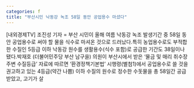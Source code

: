 ```yaml
---
categories: f
title: "부산시민 낙동강 녹조 58일 동안 공업용수 마셨다"
---
```

[내외경제TV] 조진성 기자 = 부산 시민이 올해 여름 낙동강 녹조 발생기간 중 58일 동안 공업용수로 써야 할 물을 식수로 마셔온 것으로 드러났다.특히 농업용수로도 부적합한 수질인 5등급 이하 낙동강 원수를 생활용수(식수 포함)로 공급한 기간도 38일이나 됐다.박재호 (더불어민주당 부산 남구을) 의원이 부산시에서 받은 ‘물금 및 매리 취수장 주변 수질등급’ 자료에 따르면 ‘환경정책기본법’ 시행령(별첨1)에서 공업용수로 쓸 것을 권고하고 있는 4등급(약간 나쁨) 이하 수질의 원수로 정수한 수돗물을 총 58일간 공급받았고, 고기가 살